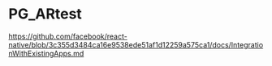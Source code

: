 # PG_ARtest
https://github.com/facebook/react-native/blob/3c355d3484ca16e9538ede51af1d12259a575ca1/docs/IntegrationWithExistingApps.md
